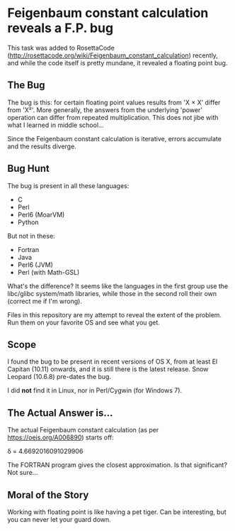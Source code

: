 # Feigenbaum constant calculation reveals a F.P. bug

This task was added to RosettaCode
(http://rosettacode.org/wiki/Feigenbaum_constant_calculation) recently, and
while the code itself is pretty mundane, it revealed a floating point bug.

## The Bug

The bug is this: for certain floating point values results from 'X × X'
differ from 'X²'. More generally, the answers from the underlying 'power'
operation can differ from repeated multiplication. This does not jibe with
what I learned in middle school...

Since the Feigenbaum constant calculation is iterative, errors accumulate and 
the results diverge.

## Bug Hunt

The bug is present in all these languages:

* C
* Perl 
* Perl6 (MoarVM)
* Python

But not in these:

* Fortran 
* Java
* Perl6 (JVM)
* Perl (with Math-GSL)

What's the difference? It seems like the languages in the first group use
the libc/glibc system/math libraries, while those in the second roll their
own (correct me if I'm wrong).

Files in this repository are my attempt to reveal the extent of the
problem.  Run them on your favorite OS and see what you get.

## Scope

I found the bug to be present in recent versions of OS X, from at least El
Capitan (10.11) onwards, and it is still there is the latest release.  Snow
Leopard (10.6.8) pre-dates the bug.

I did **not** find it in Linux, nor in Perl/Cygwin (for Windows 7).

## The Actual Answer is...

The actual Feigenbaum constant calculation (as per https://oeis.org/A006890) starts off:

δ = 4.6692016091029906 

The FORTRAN program gives the closest approximation. Is that significant?
Not sure...

## Moral of the Story

Working with floating point is like having a pet tiger. Can be interesting,
but you can never let your guard down.
